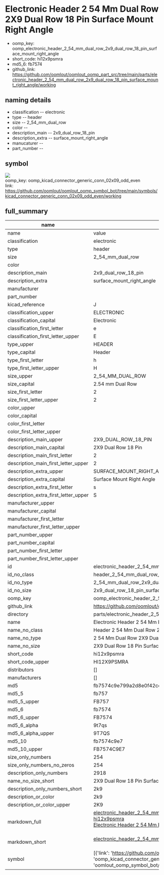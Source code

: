 # Electronic Header 2 54 Mm Dual Row 2X9 Dual Row 18 Pin Surface Mount Right Angle

  
* oomp_key: oomp_electronic_header_2_54_mm_dual_row_2x9_dual_row_18_pin_surface_mount_right_angle 
* short_code: hi12x9psmra
* md5_6: fb7574  
* github_link: https://github.com/oomlout/oomlout_oomp_part_src/tree/main/parts/electronic_header_2_54_mm_dual_row_2x9_dual_row_18_pin_surface_mount_right_angle/working  
## naming details
* classification -- electronic
* type -- header
* size -- 2_54_mm_dual_row
* color -- 
* description_main -- 2x9_dual_row_18_pin
* description_extra -- surface_mount_right_angle
* manucaturer -- 
* part_number -- 



## symbol

![](symbol/{index}}/working/working_600.png)  
oomp_key: oomp_kicad_connector_generic_conn_02x09_odd_even  
link: https://github.com/oomlout/oomlout_oomp_symbol_bot/tree/main/symbols/kicad_connector_generic_conn_02x09_odd_even/working  


## full_summary
| name | value | 
| --- | --- | 
| name | value | 
| classification | electronic | 
| type | header | 
| size | 2_54_mm_dual_row | 
| color |  | 
| description_main | 2x9_dual_row_18_pin | 
| description_extra | surface_mount_right_angle | 
| manufacturer |  | 
| part_number |  | 
| kicad_reference | J | 
| classification_upper | ELECTRONIC | 
| classification_capital | Electronic | 
| classification_first_letter | e | 
| classification_first_letter_upper | E | 
| type_upper | HEADER | 
| type_capital | Header | 
| type_first_letter | h | 
| type_first_letter_upper | H | 
| size_upper | 2_54_MM_DUAL_ROW | 
| size_capital | 2.54 mm Dual Row | 
| size_first_letter | 2 | 
| size_first_letter_upper | 2 | 
| color_upper |  | 
| color_capital |  | 
| color_first_letter |  | 
| color_first_letter_upper |  | 
| description_main_upper | 2X9_DUAL_ROW_18_PIN | 
| description_main_capital | 2X9 Dual Row 18 Pin | 
| description_main_first_letter | 2 | 
| description_main_first_letter_upper | 2 | 
| description_extra_upper | SURFACE_MOUNT_RIGHT_ANGLE | 
| description_extra_capital | Surface Mount Right Angle | 
| description_extra_first_letter | s | 
| description_extra_first_letter_upper | S | 
| manufacturer_upper |  | 
| manufacturer_capital |  | 
| manufacturer_first_letter |  | 
| manufacturer_first_letter_upper |  | 
| part_number_upper |  | 
| part_number_capital |  | 
| part_number_first_letter |  | 
| part_number_first_letter_upper |  | 
| id | electronic_header_2_54_mm_dual_row_2x9_dual_row_18_pin_surface_mount_right_angle | 
| id_no_class | header_2_54_mm_dual_row_2x9_dual_row_18_pin_surface_mount_right_angle | 
| id_no_type | 2_54_mm_dual_row_2x9_dual_row_18_pin_surface_mount_right_angle | 
| id_no_size | 2x9_dual_row_18_pin_surface_mount_right_angle | 
| oomp_key | oomp_electronic_header_2_54_mm_dual_row_2x9_dual_row_18_pin_surface_mount_right_angle | 
| github_link | https://github.com/oomlout/oomlout_oomp_part_src/tree/main/parts/electronic_header_2_54_mm_dual_row_2x9_dual_row_18_pin_surface_mount_right_angle/working | 
| directory | parts/electronic_header_2_54_mm_dual_row_2x9_dual_row_18_pin_surface_mount_right_angle | 
| name | Electronic Header 2 54 Mm Dual Row 2X9 Dual Row 18 Pin Surface Mount Right Angle | 
| name_no_class | Header 2 54 Mm Dual Row 2X9 Dual Row 18 Pin Surface Mount Right Angle | 
| name_no_type | 2 54 Mm Dual Row 2X9 Dual Row 18 Pin Surface Mount Right Angle | 
| name_no_size | 2X9 Dual Row 18 Pin Surface Mount Right Angle | 
| short_code | hi12x9psmra | 
| short_code_upper | HI12X9PSMRA | 
| distributors | [] | 
| manufacturers | [] | 
| md5 | fb7574c9e799a2d8e0f42cc117f1105c | 
| md5_5 | fb757 | 
| md5_5_upper | FB757 | 
| md5_6 | fb7574 | 
| md5_6_upper | FB7574 | 
| md5_6_alpha | 9t7qs | 
| md5_6_alpha_upper | 9T7QS | 
| md5_10 | fb7574c9e7 | 
| md5_10_upper | FB7574C9E7 | 
| size_only_numbers | 254 | 
| size_only_numbers_no_zeros | 254 | 
| description_only_numbers | 2918 | 
| name_no_size_short | 2X9 Dual Row 18 Pin Surface Mount Right Angle | 
| description_only_numbers_short | 2k9 | 
| description_or_color | 2k9 | 
| description_or_color_upper | 2K9 | 
| markdown_full | [electronic_header_2_54_mm_dual_row_2x9_dual_row_18_pin_surface_mount_right_angle](https://github.com/oomlout/oomlout_oomp_part_src/tree/main/parts/electronic_header_2_54_mm_dual_row_2x9_dual_row_18_pin_surface_mount_right_angle/working)<br>[hi12x9psmra](https://github.com/oomlout/oomlout_oomp_part_src/tree/main/parts/electronic_header_2_54_mm_dual_row_2x9_dual_row_18_pin_surface_mount_right_angle/working)<br>[Electronic Header 2 54 Mm Dual Row 2X9 Dual Row 18 Pin Surface Mount Right Angle](https://github.com/oomlout/oomlout_oomp_part_src/tree/main/parts/electronic_header_2_54_mm_dual_row_2x9_dual_row_18_pin_surface_mount_right_angle/working)<br><br> | 
| markdown_short | [electronic_header_2_54_mm_dual_row_2x9_dual_row_18_pin_surface_mount_right_angle](https://github.com/oomlout/oomlout_oomp_part_src/tree/main/parts/electronic_header_2_54_mm_dual_row_2x9_dual_row_18_pin_surface_mount_right_angle/working)<br><br> | 
| symbol | [{'link': 'https://github.com/oomlout/oomlout_oomp_symbol_bot/tree/main/symbols/kicad_connector_generic_conn_02x09_odd_even', 'oomp_key': 'oomp_kicad_connector_generic_conn_02x09_odd_even', 'directory': 'oomlout_oomp_symbol_bot/symbols/kicad_connector_generic_conn_02x09_odd_even//working/working.kicad_sym', 'index': 0}] | 
